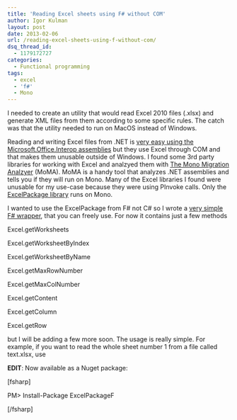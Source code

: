 ```yaml
---
title: 'Reading Excel sheets using F# without COM'
author: Igor Kulman
layout: post
date: 2013-02-06
url: /reading-excel-sheets-using-f-without-com/
dsq_thread_id:
  - 1179172727
categories:
  - Functional programming
tags:
  - excel
  - 'f#'
  - Mono
---
```

I needed to create an utility that would read Excel 2010 files (.xlsx) and generate XML files from them according to some specific rules. The catch was that the utility needed to run on MacOS instead of Windows.

Reading and writing Excel files from .NET is [very easy using the Microsoft.Office.Interop assemblies][1] but they use Excel through COM and that makes them unusable outside of Windows. I found some 3rd party libraries for working with Excel and analzyed them with [The Mono Migration Analzyer][2] (MoMA). MoMA is a handy tool that analyzes .NET assemblies and tells you if they will run on Mono. Many of the Excel libraries I found were unusable for my use-case because they were using PInvoke calls. Only the [ExcelPackage library][3] runs on Mono.

I wanted to use the ExcelPackage from F# not C# so I wrote a [very simple F# wrapper][4], that you can freely use. For now it contains just a few methods

Excel.getWorksheets
  
Excel.getWorksheetByIndex
  
Excel.getWorksheetByName
  
Excel.getMaxRowNumber
  
Excel.getMaxColNumber
  
Excel.getContent
  
Excel.getColumn
  
Excel.getRow

but I will be adding a few more soon. The usage is really simple. For example, if you want to read the whole sheet number 1 from a file called text.xlsx, use

**EDIT**: Now available as a Nuget package:

[fsharp]
  
PM> Install-Package ExcelPackageF
  
[/fsharp]

 [1]: http://blogs.msdn.com/b/jackhu/archive/2011/04/19/fsharp-amp-excel-io-reading-and-writeing-to-excel.aspx
 [2]: http://www.mono-project.com/MoMA
 [3]: http://excelpackage.codeplex.com/
 [4]: https://github.com/igorkulman/ExcelPackageF